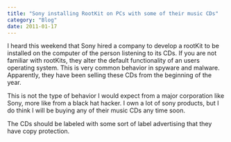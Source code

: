 ```yaml
---
title: "Sony installing RootKit on PCs with some of their music CDs"
category: "Blog"
date: 2011-01-17
---
```



I heard this weekend that Sony hired a company to develop a rootKit to be installed on the computer of the person listening to its CDs. If you are not familiar with rootKits, they alter the default functionality of an users operating system. This is very common behavior in spyware and malware. Apparently, they have been selling these CDs from the beginning of the year.

This is not the type of behavior I would expect from a major corporation like Sony, more like from a black hat hacker. I own a lot of sony products, but I do think I will be buying any of their music CDs any time soon.

The CDs should be labeled with some sort of label advertising that they have copy protection.